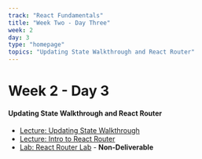 ```yaml
---
track: "React Fundamentals"
title: "Week Two - Day Three"
week: 2
day: 3
type: "homepage"
topics: "Updating State Walkthrough and React Router"
---
```

# Week 2 - Day 3

#### Updating State Walkthrough and React Router
- [Lecture: Updating State Walkthrough](/week-two/day-three/lecture-materials/updating-state-walkthrough/)
- [Lecture: Intro to React Router](/week-two/day-three/lecture-materials/intro-to-react-router/)
- [Lab: React Router Lab](/week-two/day-three/labs/react-router-lab/) - **Non-Deliverable**



